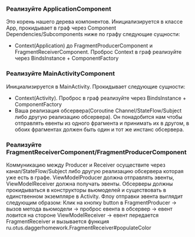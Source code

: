 ### Реализуйте ApplicationComponent
Это корень нашего дерева компонентов. Инициализируется в классе App, прокидывает в граф через Component Dependencies/Subcomponents ниже по графу следующие сущности:
- Context(Application) до FragmentProducerComponent и FragmentReceiverComponent. 
Проброс Context в граф реализуйте через BindsInstance + ComponentFactory

### Реализуйте MainActivityComponent
Инициализируется в MainActivity. Прокидывает следующие сущности:
- Context(Activity). Проброс в граф реализуйте через BindsInstance + ComponentFactory
- Ваша реализация обсервера(Coroutine Channel/StateFlow/Subject либо другую реализацию обсервера). Он понадобится нам чтобы отправлять евенты из одного фрагмента и принимать их в другом, в обоих фрагментах должен быть один и тот же инстанс обсервера.

### Реализуйте FragmentReceiverComponent/FragmentProducerComponent
Коммуникацию между Producer и Receiver осуществите через канал/StateFlow/Subject либо другую реализацию обсервера которая уже есть в графе. ViewModelProducer должна отправлять эвенты, ViewModelReceiver должна получать эвенты. Обсерверы должны прокидываться в конструкторы вьюмоделей и существовать в единственном экземпляре в Activity.
Флоу отправки эвента выглядит следующим образом:
Клик на кнопку button в FragmentProducer -> вызов метода вьюмодели -> проброс евента в обсервер -> евент ловится на стороне ViewModelReceiver -> евент передается FragmentReceiver и вызывается функция ru.otus.daggerhomework.FragmentReceiver#populateColor
